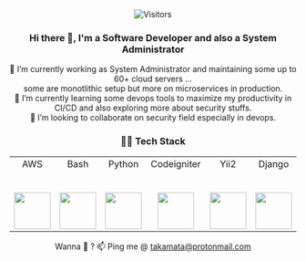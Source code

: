 <div align="center"><img src="http://45.76.145.115:8080/count/tag.svg?url=https://github.com/ne018" alt="Visitors"></div>

<div align="center">

### Hi there 👋, I'm a Software Developer and also a System Administrator


🔭 I’m currently working as System Administrator and maintaining some up to 60+ cloud servers ... <br>some are monotlithic setup but more on microservices in production.<br>
🌱 I’m currently learning some devops tools to maximize my productivity in CI/CD and also exploring more about security stuffs.<br>
👯 I’m looking to collaborate on security field especially in devops.<br>

### 👨‍💻 Tech Stack

<table>
  <tbody>
    <tr valign="top">
      <td width="14.28%" align="center">
        <span>AWS</span><br><br><br>
        <img height="64px" src="https://cdn.svgporn.com/logos/aws.svg">
      </td>
      <td width="14.28%" align="center">
        <span>Bash</span><br><br><br>
        <img height="64px" src="https://cdn.svgporn.com/logos/bash.svg">
        </td>
      <td width="14.28%" align="center">
        <span>Python</span><br><br><br>
        <img height="64px" src="https://cdn.svgporn.com/logos/python.svg">
        </td>
      <td width="14.28%" align="center">
        <span>Codeigniter</span><br><br><br>
        <img height="64px" src="https://cdn.svgporn.com/logos/codeigniter.svg">
      </td>
      <td width="14.28%" align="center">
        <span>Yii2</span><br><br><br>
        <img height="64px" src="https://cdn.svgporn.com/logos/yii.svg">
      </td>
      <td width="14.28%" align="center">
        <span>Django</span><br><br><br>
        <img height="64px" src="https://cdn.svgporn.com/logos/django.svg">
      </td>
      <td width="14.28%" align="center">
        <span>Vagrant</span><br><br><br>
        <img height="64px" src="https://cdn.svgporn.com/logos/vagrant.svg">
      </td>
      <td width="14.28%" align="center">
        <span>Swift</span><br><br><br>
        <img height="64px" src="https://cdn.svgporn.com/logos/swift.svg">
      </td>
      <td width="14.28%" align="center">
        <span>Erlang</span><br><br><br>
        <img height="64px" src="https://cdn.svgporn.com/logos/erlang.svg">
        </td>
    </tr>
      </tbody>
</table>

Wanna 💬 ? 📫 Ping me @ takamata@protonmail.com 
</div>

<!--
**ne018/ne018** is a ✨ _special_ ✨ repository because its `README.md` (this file) appears on your GitHub profile.

Here are some ideas to get you started:

- 🔭 I’m currently working on ...
- 🌱 I’m currently learning ...
- 👯 I’m looking to collaborate on ...
- 🤔 I’m looking for help with ...
- 💬 Ask me about ...
- 📫 How to reach me: ...
- 😄 Pronouns: ...
- ⚡ Fun fact: ...
-->
